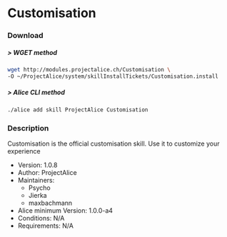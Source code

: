 # Customisation

### Download

##### > WGET method
```bash
wget http://modules.projectalice.ch/Customisation \
-O ~/ProjectAlice/system/skillInstallTickets/Customisation.install
```

##### > Alice CLI method
```bash
./alice add skill ProjectAlice Customisation
```

### Description
Customisation is the official customisation skill. Use it to customize your experience

- Version: 1.0.8
- Author: ProjectAlice
- Maintainers:
  - Psycho
  - Jierka
  - maxbachmann
- Alice minimum Version: 1.0.0-a4
- Conditions: N/A
- Requirements: N/A

